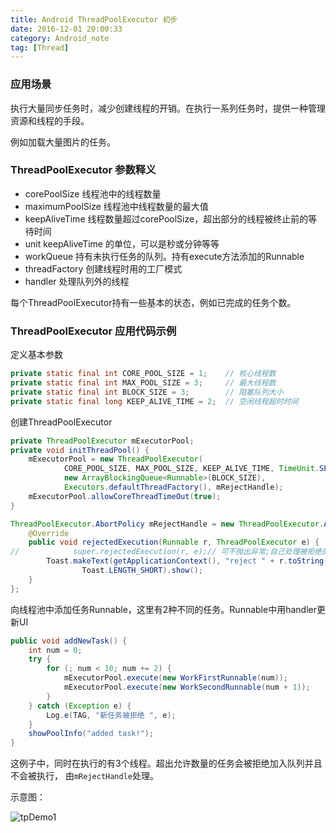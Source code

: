 ```yaml
---
title: Android ThreadPoolExecutor 初步
date: 2016-12-01 20:00:33
category: Android_note
tag: [Thread]
---
```


### 应用场景
执行大量同步任务时，减少创建线程的开销。在执行一系列任务时，提供一种管理资源和线程的手段。

例如加载大量图片的任务。

### ThreadPoolExecutor 参数释义

* corePoolSize 线程池中的线程数量
* maximumPoolSize 线程池中线程数量的最大值
* keepAliveTime 线程数量超过corePoolSize，超出部分的线程被终止前的等待时间
* unit keepAliveTime 的单位，可以是秒或分钟等等
* workQueue 持有未执行任务的队列。持有execute方法添加的Runnable
* threadFactory 创建线程时用的工厂模式
* handler 处理队列外的线程

每个ThreadPoolExecutor持有一些基本的状态，例如已完成的任务个数。

### ThreadPoolExecutor 应用代码示例
定义基本参数
```java
private static final int CORE_POOL_SIZE = 1;    // 核心线程数
private static final int MAX_POOL_SIZE = 3;     // 最大线程数
private static final int BLOCK_SIZE = 3;        // 阻塞队列大小
private static final long KEEP_ALIVE_TIME = 2;  // 空闲线程超时时间
```

创建ThreadPoolExecutor
```java
private ThreadPoolExecutor mExecutorPool;
private void initThreadPool() {
    mExecutorPool = new ThreadPoolExecutor(
            CORE_POOL_SIZE, MAX_POOL_SIZE, KEEP_ALIVE_TIME, TimeUnit.SECONDS,
            new ArrayBlockingQueue<Runnable>(BLOCK_SIZE),
            Executors.defaultThreadFactory(), mRejectHandle);
    mExecutorPool.allowCoreThreadTimeOut(true);
}

ThreadPoolExecutor.AbortPolicy mRejectHandle = new ThreadPoolExecutor.AbortPolicy() {
    @Override
    public void rejectedExecution(Runnable r, ThreadPoolExecutor e) {
//            super.rejectedExecution(r, e);// 可不抛出异常;自己处理被拒绝的任务
        Toast.makeText(getApplicationContext(), "reject " + r.toString(),
                Toast.LENGTH_SHORT).show();
    }
};

```

向线程池中添加任务Runnable，这里有2种不同的任务。Runnable中用handler更新UI
```java
public void addNewTask() {
    int num = 0;
    try {
        for (; num < 10; num += 2) {
            mExecutorPool.execute(new WorkFirstRunnable(num));
            mExecutorPool.execute(new WorkSecondRunnable(num + 1));
        }
    } catch (Exception e) {
        Log.e(TAG, "新任务被拒绝 ", e);
    }
    showPoolInfo("added task!");
}

```

这例子中，同时在执行的有3个线程。超出允许数量的任务会被拒绝加入队列并且不会被执行，
由`mRejectHandle`处理。

示意图：

![tpDemo1](https://raw.githubusercontent.com/RustFisher/RustNotes/master/Android_note/pics/threadpool_demo_1.gif)
